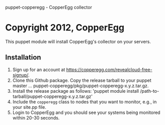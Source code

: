 puppet-copperegg - CopperEgg collector 

Copyright 2012, CopperEgg
==========================================

This puppet module will install CopperEgg's collector on your servers.

Installation
------------

1. Sign up for an account at https://copperegg.com/revealcloud-free-signup/.
2. Clone this Github package. Copy the release tarball to your puppet master ... puppet-copperegg/pkg/puppet-copperegg-x.y.z.tar.gz.
3. Install the release package as follows: 'puppet module install /path-to-tarball/puppet-copperegg-x.y.z.tar.gz'   
3. Include the `copperegg` class to nodes that you want to monitor, e.g., in your site.pp file.
4. Login to CopperEgg and you should see your systems being monitored within 20-30 seconds.
